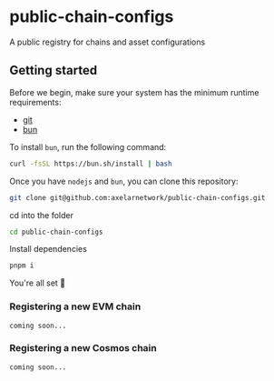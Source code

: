 # public-chain-configs

A public registry for chains and asset configurations

## Getting started

Before we begin, make sure your system has the minimum runtime requirements:

- [git](https://git-scm.com/downloads)
- [bun](https://bun.sh/)

To install `bun`, run the following command:

```bash
curl -fsSL https://bun.sh/install | bash
```

Once you have `nodejs` and `bun`, you can clone this repository:

```bash
git clone git@github.com:axelarnetwork/public-chain-configs.git
```

cd into the folder

```bash
cd public-chain-configs
```

Install dependencies

```bash
pnpm i
```

You're all set 🎉

### Registering a new EVM chain

`coming soon...`

### Registering a new Cosmos chain

`coming soon...`
